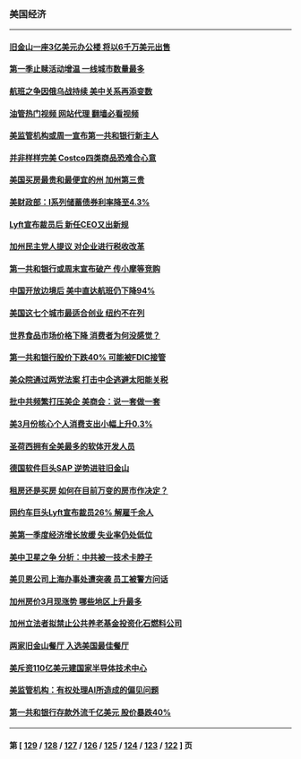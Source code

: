 ### 美国经济
---
#### [旧金山一座3亿美元办公楼 将以6千万美元出售](../../pages/ncid1078158/n13985615.md?05011645) 
#### [第一季止赎活动增温 一线城市数量最多](../../pages/ncid1078158/n13985552.md?05011645) 
#### [航班之争因俄乌战持续 美中关系再添变数](../../pages/ncid1078158/n13985463.md?05011645) 
#### [油管热门视频 网站代理 翻墙必看视频](http://138.2.39.72:81/youtube.html?epic-marker?05011645)
#### [美监管机构或周一宣布第一共和银行新主人](../../pages/ncid1078158/n13985320.md?05011645) 
#### [并非样样完美 Costco四类商品恐难合心意](../../pages/ncid1078158/n13983018.md?05011645) 
#### [美国买房最贵和最便宜的州 加州第三贵](../../pages/ncid1078158/n13984581.md?05011645) 
#### [美财政部：I系列储蓄债券利率降至4.3%](../../pages/ncid1078158/n13984708.md?05011645) 
#### [Lyft宣布裁员后 新任CEO又出新规](../../pages/ncid1078158/n13984649.md?05011645) 
#### [加州民主党人提议 对企业进行税收改革](../../pages/ncid1078158/n13984334.md?05011645) 
#### [第一共和银行或周末宣布破产 传小摩等竞购](../../pages/ncid1078158/n13984206.md?05011645) 
#### [中国开放边境后 美中直达航班仍下降94%](../../pages/ncid1078158/n13984142.md?05011645) 
#### [美国这七个城市最适合创业 纽约不在列](../../pages/ncid1078158/n13984155.md?05011645) 
#### [世界食品市场价格下降 消费者为何没感觉？](../../pages/ncid1078158/n13984051.md?05011645) 
#### [第一共和银行股价下跌40% 可能被FDIC接管](../../pages/ncid1078158/n13984041.md?05011645) 
#### [美众院通过两党法案 打击中企逃避太阳能关税](../../pages/ncid1078158/n13983860.md?05011645) 
#### [批中共频繁打压美企 美商会：说一套做一套](../../pages/ncid1078158/n13983961.md?05011645) 
#### [美3月份核心个人消费支出小幅上升0.3%](../../pages/ncid1078158/n13983937.md?05011645) 
#### [圣荷西拥有全美最多的软体开发人员](../../pages/ncid1078158/n13983451.md?05011645) 
#### [德国软件巨头SAP 逆势进驻旧金山](../../pages/ncid1078158/n13983426.md?05011645) 
#### [租房还是买房 如何在目前万变的房市作决定？](../../pages/ncid1078158/n13983182.md?05011645) 
#### [网约车巨头Lyft宣布裁员26% 解雇千余人](../../pages/ncid1078158/n13983106.md?05011645) 
#### [美第一季度经济增长放缓 失业率仍处低位](../../pages/ncid1078158/n13982889.md?05011645) 
#### [美中卫星之争 分析：中共被一技术卡脖子](../../pages/ncid1078158/n13982523.md?05011645) 
#### [美贝恩公司上海办事处遭突袭 员工被警方问话](../../pages/ncid1078158/n13982485.md?05011645) 
#### [加州房价3月现涨势 哪些地区上升最多](../../pages/ncid1078158/n13982438.md?05011645) 
#### [加州立法者拟禁止公共养老基金投资化石燃料公司](../../pages/ncid1078158/n13981932.md?05011645) 
#### [两家旧金山餐厅 入选美国最佳餐厅](../../pages/ncid1078158/n13981920.md?05011645) 
#### [美斥资110亿美元建国家半导体技术中心](../../pages/ncid1078158/n13981816.md?05011645) 
#### [美监管机构：有权处理AI所造成的偏见问题](../../pages/ncid1078158/n13981630.md?05011645) 
#### [第一共和银行存款外流千亿美元 股价暴跌40%](../../pages/ncid1078158/n13981596.md?05011645) 

---
#### 第 [ [129](./129.md?05011645) / [128](./128.md?05011645) / [127](./127.md?05011645) / [126](./126.md?05011645) / [125](./125.md?05011645) / [124](./124.md?05011645) / [123](./123.md?05011645) / [122](./122.md?05011645) ] 页
